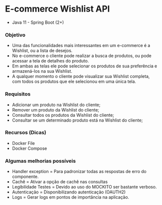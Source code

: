 # E-commerce Wishlist API
- Java 11 - Spring Boot (2+)

### Objetivo
- Uma das funcionalidades mais interessantes em um e-commerce é a Wishlist, ou a lista de desejos. 
- No e-commerce o cliente pode realizar a busca de produtos, ou pode acessar a tela de detalhes
do produto. 
- Em ambas as telas ele pode selecionar os produtos de sua preferência e armazená-los na sua Wishlist. 
- A qualquer momento o cliente pode visualizar sua Wishlist completa, com todos os produtos que ele selecionou em uma única tela.

### Requisitos
- Adicionar um produto na Wishlist do cliente;
- Remover um produto da Wishlist do cliente;
- Consultar todos os produtos da Wishlist do cliente;
- Consultar se um determinado produto está na Wishlist do
cliente;

### Recursos (Dicas)
- Docker File
- Docker Compose

### Algumas melhorias possíveis
- Handler exception = Para padronizar todas as respostas de erro do componente.
- Cachê = Ativar a opção de cachê nas consultas
- Legibilidade Testes = Devido ao uso do MOCKITO ser bastante verboso.
- Autenticação = Disponibilizando autenticação (OAUTH2)
- Logs = Gerar logs em pontos de importância na aplicação.

